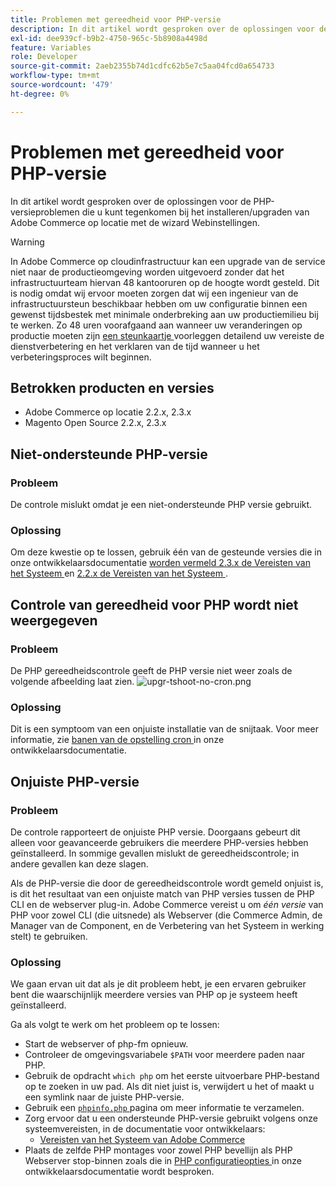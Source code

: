 ```yaml
---
title: Problemen met gereedheid voor PHP-versie
description: In dit artikel wordt gesproken over de oplossingen voor de PHP-versieproblemen die u kunt tegenkomen bij het installeren/upgraden van Adobe Commerce op locatie met de wizard Webinstellingen.
exl-id: dee939cf-b9b2-4750-965c-5b8908a4498d
feature: Variables
role: Developer
source-git-commit: 2aeb2355b74d1cdfc62b5e7c5aa04fcd0a654733
workflow-type: tm+mt
source-wordcount: '479'
ht-degree: 0%

---
```


# Problemen met gereedheid voor PHP-versie

In dit artikel wordt gesproken over de oplossingen voor de PHP-versieproblemen die u kunt tegenkomen bij het installeren/upgraden van Adobe Commerce op locatie met de wizard Webinstellingen.

>[!WARNING]
>
>In Adobe Commerce op cloudinfrastructuur kan een upgrade van de service niet naar de productieomgeving worden uitgevoerd zonder dat het infrastructuurteam hiervan 48 kantooruren op de hoogte wordt gesteld. Dit is nodig omdat wij ervoor moeten zorgen dat wij een ingenieur van de infrastructuursteun beschikbaar hebben om uw configuratie binnen een gewenst tijdsbestek met minimale onderbreking aan uw productiemilieu bij te werken. Zo 48 uren voorafgaand aan wanneer uw veranderingen op productie moeten zijn [ een steunkaartje ](/help/help-center-guide/help-center/magento-help-center-user-guide.md#submit-ticket) voorleggen detailend uw vereiste de dienstverbetering en het verklaren van de tijd wanneer u het verbeteringsproces wilt beginnen.

## Betrokken producten en versies

* Adobe Commerce op locatie 2.2.x, 2.3.x
* Magento Open Source 2.2.x, 2.3.x

## Niet-ondersteunde PHP-versie

### Probleem

De controle mislukt omdat je een niet-ondersteunde PHP versie gebruikt.

### Oplossing

Om deze kwestie op te lossen, gebruik één van de gesteunde versies die in onze ontwikkelaarsdocumentatie [ worden vermeld 2.3.x de Vereisten van het Systeem ](https://experienceleague.adobe.com/nl/docs/commerce-operations/installation-guide/system-requirements) en [ 2.2.x de Vereisten van het Systeem ](https://experienceleague.adobe.com/nl/docs/commerce-operations/installation-guide/system-requirements).

## Controle van gereedheid voor PHP wordt niet weergegeven

### Probleem

De PHP gereedheidscontrole geeft de PHP versie niet weer zoals de volgende afbeelding laat zien.
![ upgr-tshoot-no-cron.png ](assets/upgr-tshoot-no-cron.png)

### Oplossing

Dit is een symptoom van een onjuiste installatie van de snijtaak. Voor meer informatie, zie [ banen van de opstelling cron ](https://experienceleague.adobe.com/nl/docs/commerce-operations/installation-guide/next-steps/configuration) in onze ontwikkelaarsdocumentatie.

## Onjuiste PHP-versie

### Probleem

De controle rapporteert de onjuiste PHP versie. Doorgaans gebeurt dit alleen voor geavanceerde gebruikers die meerdere PHP-versies hebben geïnstalleerd. In sommige gevallen mislukt de gereedheidscontrole; in andere gevallen kan deze slagen.

Als de PHP-versie die door de gereedheidscontrole wordt gemeld onjuist is, is dit het resultaat van een onjuiste match van PHP versies tussen de PHP CLI en de webserver plug-in. Adobe Commerce vereist u om *één versie* van PHP voor zowel CLI (die uitsnede) als Webserver (die Commerce Admin, de Manager van de Component, en de Verbetering van het Systeem in werking stelt) te gebruiken.

### Oplossing

We gaan ervan uit dat als je dit probleem hebt, je een ervaren gebruiker bent die waarschijnlijk meerdere versies van PHP op je systeem heeft geïnstalleerd.

Ga als volgt te werk om het probleem op te lossen:

* Start de webserver of php-fm opnieuw.
* Controleer de omgevingsvariabele `$PATH` voor meerdere paden naar PHP.
* Gebruik de opdracht `which php` om het eerste uitvoerbare PHP-bestand op te zoeken in uw pad. Als dit niet juist is, verwijdert u het of maakt u een symlink naar de juiste PHP-versie.
* Gebruik een [`phpinfo.php` ](https://experienceleague.adobe.com/nl/docs/commerce-operations/installation-guide/prerequisites/optional-software) pagina om meer informatie te verzamelen.
* Zorg ervoor dat u een ondersteunde PHP-versie gebruikt volgens onze systeemvereisten, in de documentatie voor ontwikkelaars:
   * [ Vereisten van het Systeem van Adobe Commerce ](https://experienceleague.adobe.com/nl/docs/commerce-operations/installation-guide/system-requirements)
* Plaats de zelfde PHP montages voor zowel PHP bevellijn als PHP Webserver stop-binnen zoals die in [ PHP configuratieopties ](https://experienceleague.adobe.com/nl/docs/commerce-operations/installation-guide/system-requirements#php-settings) in onze ontwikkelaarsdocumentatie wordt besproken.
